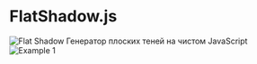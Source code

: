 # FlatShadow.js
![Flat Shadow](http://storage3.static.itmages.ru/i/16/0721/h_1469088856_9927674_ffc2e1f0b7.png)
Генератор плоских теней на чистом JavaScript
![Example 1](http://storage3.static.itmages.ru/i/16/0721/h_1469089627_4831789_e8080801fa.jpg)

